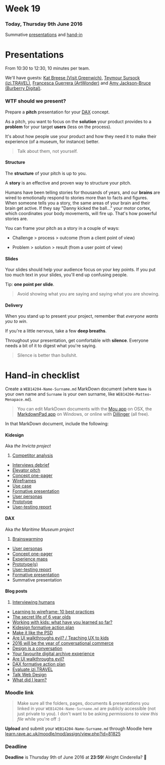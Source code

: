 # Week 19 

### Today, Thursday 9th June 2016

Summative [presentations](#presentations) and [hand-in](#hand-in-checklist)
 
<!-- representative from Visit Greenwich, Teymour, NMM peeps? -->


# Presentations

From 10:30 to 12:30, 10 minutes per team.

We'll have guests: [Kat Breese (Visit Greenwich)](http://www.visitgreenwich.org.uk/), [Teymour Sursock (izi.TRAVEL)](https://izi.travel/en), [Francesca Guerrera (ArtWonder)](http://www.artwonder.net) and [Amy Jackson-Bruce (Burberry Digital)](https://www.linkedin.com/in/amyjacksonbruce).

<!--, the [Maritime Museum](http://www.rmg.co.uk/national-maritime-museum)-->

### WTF should we present?

Prepare a **pitch** presentation for your [DAX](../../projects/dax) concept.

As a pitch, you want to focus on the **solution** your product provides to a **problem** for your target **users** (less on the process).

It's about how people use your product and how they need it to make their experience (of a museum, for instance) better.

> Talk about them, not yourself.

#### Structure

The **structure** of your pitch is up to you. 

A **story** is an effective and proven way to structure your pitch. 

Humans have been telling stories for thousands of years, and our **brains** are wired to emotionally respond to stories more than to facts and figures. When someone tells you a story, the same areas of your brain and their brain get active. If they say "Danny kicked the ball..." your motor cortex, which coordinates your body movements, will fire up. That's how powerful stories are.

You can frame your pitch as a story in a couple of ways:

* Challenge > process > outcome (from a client point of view)

* Problem > solution > result (from a user point of view)

#### Slides

Your slides should help your audience focus on your key points. If you put too much text in your slides, you'll end up confusing people.

Tip: **one point per slide**.

> Avoid showing what you are saying and saying what you are showing.	

#### Delivery

When you stand up to present your project, remember that *everyone wants you to win*.

If you're a little nervous, take a few **deep breaths**. 

Throughout your presentation, get comfortable with **silence**. Everyone needs a bit of it to digest what you're saying.

> Silence is better than bullshit.


# Hand-in checklist

Create a `WEB14204-Name-Surname.md` MarkDown document (where `Name` is your own name and `Surname` is your own surname, like `WEB14204-Matteo-Menapace.md`).

> You can edit MarkDown documents with the [Mou app](http://25.io/mou/) on OSX, the [MarkdownPad app](http://markdownpad.com/) on Windows, or online with [Dillinger](http://dillinger.io/) (all free).

In that MarkDown document, include the following:

#### Kidesign 

Aka *the Invicta project*

1. [Competitor analysis](../01#competitor-analysis)
* [Interviews debrief](../02#interviews-debrief)
* [Elevator pitch](../03#elevator-pitch)
* [Concept one-pager](../03#concept-one-pager)
* [Wireframes](../03#wireframes)
* [Use case](../04#use-case)
* [Formative presentation](../05#formative-presentations)
* [User personas](../07#user-personas)
* [Prototype](../08#rapid-prototyping)
* [User-testing report](../09#user-testing-report)

#### DAX

Aka *the Maritime Museum project*

1. [Brainswarming](../../projects/dax/teams.md)
* [User personas](../11#user-personas) 
* [Concept one-pager](../12#concept-one-pager)
* [Experience maps](../12#experience-map-on-post-its)
* [Prototype(s)](../13#prototyping-to-experiment)
* [User-testing report](../14#user-testing-debrief-and-report)
* [Formative presentation](../15#formative)
* Summative presentation

#### Blog posts

1. [Interviewing humans](../01#blog)
* [Learning to wireframe: 10 best practices](../02#blog)
* [The secret life of 6 year olds](../03#blog)
* [Working with kids: what have you learned so far?](../04#blog)
* [Kidesign formative action plan](../05#blog)
* [Make it like the PSD](../07#blog)
* [Are UI walkthroughs evil? / Teaching UX to kids](../08#blog)
* [2016 will be the year of conversational commerce](../09#blog)
* [Design is a conversation](../11#blog)
* [Your favourite digital archive experience](../12#blog)
* [Are UI walkthroughs evil?](../13#blog)
* [DAX formative action plan](../15#blog)
* [Evaluate izi.TRAVEL](../16#blog)
* [Talk Web Design](../17#blog)
* [What did I learn?](https://github.com/RavensbourneWebMedia/Blogging/blob/master/what-did-I-learn.md)

### Moodle link

> Make sure all the folders, pages, documents & presentations you linked in your `WEB14204-Name-Surname.md` are publicly accessible (not just private to you). I don't want to be asking *permissions to view this file* while you're off :)

**Upload** and submit your `WEB14204-Name-Surname.md` through Moodle here [learn.rave.ac.uk/moodle/mod/assign/view.php?id=81825](http://learn.rave.ac.uk/moodle/mod/assignment/view.php?id=81825)

### Deadline

**Deadline** is Thursday 9th of June 2016 at **23:59**! Alright Cinderella? :high_heel:

